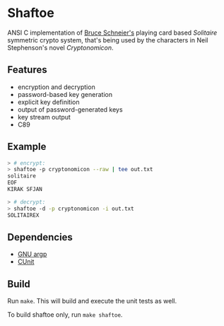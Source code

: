 # Shaftoe

ANSI C implementation of
[Bruce Schneier's](https://www.schneier.com/academic/solitaire/)
playing card based *Solitaire* symmetric crypto system, that's
being used by the characters in Neil Stephenson's novel
*Cryptonomicon*.

## Features

* encryption and decryption
* password-based key generation
* explicit key definition
* output of password-generated keys
* key stream output
* C89

## Example

```bash
> # encrypt:
> shaftoe -p cryptonomicon --raw | tee out.txt
solitaire
EOF
KIRAK SFJAN 

> # decrypt:
> shaftoe -d -p cryptonomicon -i out.txt
SOLITAIREX
```

## Dependencies

* [GNU argp](https://www.gnu.org/software/libc/manual/html_node/Argp.html)
* [CUnit](http://cunit.sourceforge.net)

## Build

Run `make`. This will build and execute the unit tests as well.

To build shaftoe only, run `make shaftoe`.


